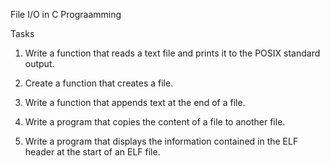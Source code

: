 File I/O in C Prograamming


Tasks
1. Write a function that reads a text file and prints it to the POSIX standard output.

2. Create a function that creates a file.

3. Write a function that appends text at the end of a file.

4. Write a program that copies the content of a file to another file.

5. Write a program that displays the information contained in the ELF header at the start of an ELF file.
